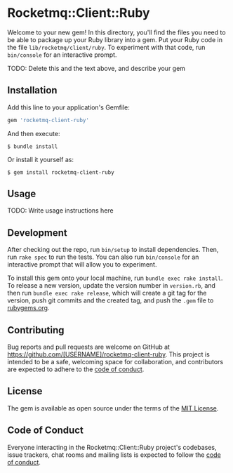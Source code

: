 # Rocketmq::Client::Ruby

Welcome to your new gem! In this directory, you'll find the files you need to be able to package up your Ruby library into a gem. Put your Ruby code in the file `lib/rocketmq/client/ruby`. To experiment with that code, run `bin/console` for an interactive prompt.

TODO: Delete this and the text above, and describe your gem

## Installation

Add this line to your application's Gemfile:

```ruby
gem 'rocketmq-client-ruby'
```

And then execute:

    $ bundle install

Or install it yourself as:

    $ gem install rocketmq-client-ruby

## Usage

TODO: Write usage instructions here

## Development

After checking out the repo, run `bin/setup` to install dependencies. Then, run `rake spec` to run the tests. You can also run `bin/console` for an interactive prompt that will allow you to experiment.

To install this gem onto your local machine, run `bundle exec rake install`. To release a new version, update the version number in `version.rb`, and then run `bundle exec rake release`, which will create a git tag for the version, push git commits and the created tag, and push the `.gem` file to [rubygems.org](https://rubygems.org).

## Contributing

Bug reports and pull requests are welcome on GitHub at https://github.com/[USERNAME]/rocketmq-client-ruby. This project is intended to be a safe, welcoming space for collaboration, and contributors are expected to adhere to the [code of conduct](https://github.com/[USERNAME]/rocketmq-client-ruby/blob/master/CODE_OF_CONDUCT.md).

## License

The gem is available as open source under the terms of the [MIT License](https://opensource.org/licenses/MIT).

## Code of Conduct

Everyone interacting in the Rocketmq::Client::Ruby project's codebases, issue trackers, chat rooms and mailing lists is expected to follow the [code of conduct](https://github.com/[USERNAME]/rocketmq-client-ruby/blob/master/CODE_OF_CONDUCT.md).
